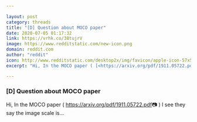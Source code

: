 ```yaml
---

layout: post
category: threads
title: "[D] Question about MOCO paper"
date: 2020-07-05 01:17:32
link: https://vrhk.co/38tujrV
image: https://www.redditstatic.com/new-icon.png
domain: reddit.com
author: "reddit"
icon: http://www.redditstatic.com/desktop2x/img/favicon/apple-icon-57x57.png
excerpt: "Hi, In the MOCO paper ( [<https://arxiv.org/pdf/1911.05722.pdf>](<https://arxiv.org/pdf/1911.05722.pdf>):camera: ) I see they say the image scale is..."

---
```


### [D] Question about MOCO paper

Hi, In the MOCO paper ( [<https://arxiv.org/pdf/1911.05722.pdf>](<https://arxiv.org/pdf/1911.05722.pdf>):camera: ) I see they say the image scale is...